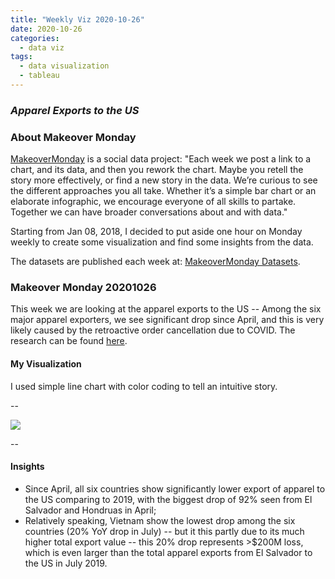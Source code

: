 ```yaml
---
title: "Weekly Viz 2020-10-26"
date: 2020-10-26
categories:
  - data viz
tags:
  - data visualization
  - tableau
---
```


### *Apparel Exports to the US*


### About Makeover Monday

[MakeoverMonday](http://www.makeovermonday.co.uk/) is a social data project:
"Each week we post a link to a chart, and its data, and then you rework the chart.
Maybe you retell the story more effectively, or find a new story in the data.
We’re curious to see the different approaches you all take. Whether it’s a simple bar chart or an elaborate infographic, we encourage everyone of all skills to partake.
Together we can have broader conversations about and with data."

Starting from Jan 08, 2018, I decided to put aside one hour on Monday weekly to create some visualization and find some insights from the data.

The datasets are published each week at: [MakeoverMonday Datasets](http://www.makeovermonday.co.uk/data/).

### Makeover Monday 20201026

This week we are looking at the apparel exports to the US -- Among the six major apparel exporters, we see significant drop since April, and this is very likely caused by the retroactive order cancellation due to COVID. The research can be found [here](https://www.workersrights.org/wp-content/uploads/2020/10/Unpaid-Billions_October-6-2020.pdf). 

#### My Visualization

I used simple line chart with color coding to tell an intuitive story.    

--  
<div class='tableauPlaceholder' id='viz1603761159382' style='position: relative'>
<noscript><a href='#'>
  <img alt=' ' src='https:&#47;&#47;public.tableau.com&#47;static&#47;images&#47;Ma&#47;MakeOverMonday20201026ApparelExportstoUS&#47;ApparelExportstoUS&#47;1_rss.png' style='border: none' />
</a></noscript>
<object class='tableauViz'  style='display:none;'>
  <param name='host_url' value='https%3A%2F%2Fpublic.tableau.com%2F' />
  <param name='embed_code_version' value='3' />
  <param name='site_root' value='' />
  <param name='name' value='MakeOverMonday20201026ApparelExportstoUS&#47;ApparelExportstoUS' />
  <param name='tabs' value='no' />
  <param name='toolbar' value='yes' />
  <param name='static_image' value='https:&#47;&#47;public.tableau.com&#47;static&#47;images&#47;Ma&#47;MakeOverMonday20201026ApparelExportstoUS&#47;ApparelExportstoUS&#47;1.png' />
  <param name='animate_transition' value='yes' />
  <param name='display_static_image' value='yes' />
  <param name='display_spinner' value='yes' />
  <param name='display_overlay' value='yes' />
  <param name='display_count' value='yes' />
  <param name='language' value='en' />
  <param name='filter' value='publish=yes' />
</object></div>        
<script type='text/javascript'>     
  var divElement = document.getElementById('viz1603761159382');       
  var vizElement = divElement.getElementsByTagName('object')[0];                
  if ( divElement.offsetWidth > 800 ) { vizElement.style.width='800px';vizElement.style.height='527px';} else if ( divElement.offsetWidth > 500 ) { vizElement.style.width='800px';vizElement.style.height='527px';} else { vizElement.style.width='100%';vizElement.style.height='727px';}               
  var scriptElement = document.createElement('script');                
  scriptElement.src = 'https://public.tableau.com/javascripts/api/viz_v1.js';              
  vizElement.parentNode.insertBefore(scriptElement, vizElement);          
</script>
  
  
--  

#### Insights
* Since April, all six countries show significantly lower export of apparel to the US comparing to 2019, with the biggest drop of 92% seen from El Salvador and Hondruas in April;  
* Relatively speaking, Vietnam show the lowest drop among the six countries (20% YoY drop in July) -- but it this partly due to its much higher total export value -- this 20% drop represents >$200M loss, which is even larger than the total apparel exports from El Salvador to the US in July 2019.  

